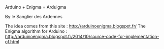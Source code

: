 Arduino + Enigma = Arduigma

By le Sanglier des Ardennes

The idea comes from this site : http://arduinoenigma.blogspot.fr/
The Enigma algorithm for Arduino : http://arduinoenigma.blogspot.fr/2014/10/source-code-for-implementation-of.html

